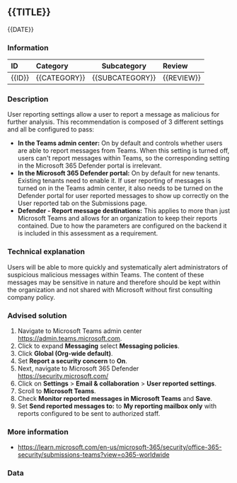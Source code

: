 ## {{TITLE}}

{{DATE}}

###  Information

| ID     | Category     | Subcategory     | Review     |
| :----- | :----------- | --------------- | :--------- |
| {{ID}} | {{CATEGORY}} | {{SUBCATEGORY}} | {{REVIEW}} |

### Description

User reporting settings allow a user to report a message as malicious for further analysis. This recommendation is composed of 3 different settings and all be configured to pass:

- **In the Teams admin center:** On by default and controls whether users are able to report messages from Teams. When this setting is turned off, users can't report messages within Teams, so the corresponding setting in the Microsoft 365 Defender portal is irrelevant.
- **In the Microsoft 365 Defender portal:** On by default for new tenants. Existing tenants need to enable it. If user reporting of messages is turned on in the Teams admin center, it also needs to be turned on the Defender portal for user reported messages to show up correctly on the User reported tab on the Submissions page.
- **Defender - Report message destinations:** This applies to more than just Microsoft Teams and allows for an organization to keep their reports contained. Due to how the parameters are configured on the backend it is included in this assessment as a requirement.

### Technical explanation

Users will be able to more quickly and systematically alert administrators of suspicious malicious messages within Teams. The content of these messages may be sensitive in nature and therefore should be kept within the organization and not shared with Microsoft without first consulting company policy.

### Advised solution

1. Navigate to Microsoft Teams admin center https://admin.teams.microsoft.com.
2. Click to expand **Messaging** select **Messaging policies**.
3. Click **Global (Org-wide default)**.
4. Set **Report a security concern** to **On**.
5. Next, navigate to Microsoft 365 Defender https://security.microsoft.com/
6. Click on **Settings** > **Email & collaboration** > **User reported settings**.
7. Scroll to **Microsoft Teams**.
8. Check **Monitor reported messages in Microsoft Teams** and **Save**.
9. Set **Send reported messages to:** to **My reporting mailbox only** with reports configured to be sent to authorized staff.


### More information

- https://learn.microsoft.com/en-us/microsoft-365/security/office-365-security/submissions-teams?view=o365-worldwide

### Data